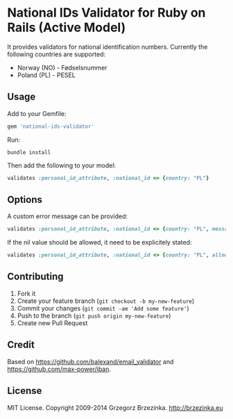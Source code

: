 National IDs Validator for Ruby on Rails (Active Model)
======================

It provides validators for national identification numbers. Currently the following countries are supported:
* Norway (NO) - Fødselsnummer
* Poland (PL) - PESEL

## Usage

Add to your Gemfile:

```ruby
gem 'national-ids-validator'
```

Run:

```
bundle install
```

Then add the following to your model:

```ruby
validates :personal_id_attribute, :national_id => {country: "PL"}
```

## Options
A custom error message can be provided:

```ruby
validates :personal_id_attribute, :national_id => {country: "PL", message: "is not valid personal number"}
```

If the nil value should be allowed, it need to be explicitely stated:
```ruby
validates :personal_id_attribute, :national_id => {country: "PL", allow_nil: true}
```

## Contributing

1. Fork it
2. Create your feature branch (`git checkout -b my-new-feature`)
3. Commit your changes (`git commit -am 'Add some feature'`)
4. Push to the branch (`git push origin my-new-feature`)
5. Create new Pull Request

## Credit

Based on https://github.com/balexand/email_validator and https://github.com/max-power/iban.

## License

MIT License. Copyright 2009-2014 Grzegorz Brzezinka. http://brzezinka.eu